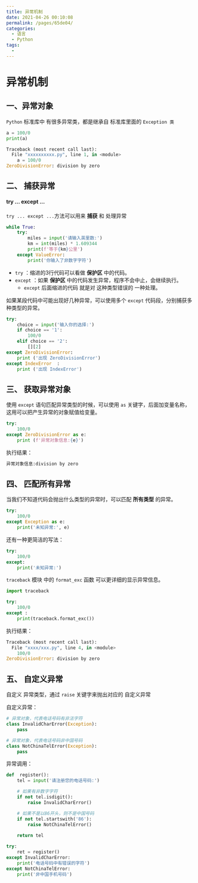 ```yaml
---
title: 异常机制
date: 2021-04-26 00:10:08
permalink: /pages/65de04/
categories:
  - 语言
  - Python
tags:
  - 
---
```

# 异常机制

## 一、异常对象

`Python` 标准库中 有很多异常类，都是继承自 标准库里面的 `Exception 类` 

```python
a = 100/0
print(a)

Traceback (most recent call last):
  File "xxxxxxxxxx.py", line 1, in <module>
    a = 100/0
ZeroDivisionError: division by zero
```

## 二、 捕获异常

#### try ... except ...

`try ... except ...`方法可以用来 **捕获** 和 处理异常

```python
while True:
    try:
        miles = input('请输入英里数:')
        km = int(miles) * 1.609344
        print(f'等于{km}公里')
    except ValueError:
        print('你输入了非数字字符')
```

-   `try` ：缩进的3行代码可以看做 **保护区** 中的代码。
-   `except` ：如果 **保护区** 中的代码发生异常，程序不会中止，会继续执行。
    -   `except` 后面缩进的代码 就是对 这种类型错误的 一种处理。

如果某段代码中可能出现好几种异常，可以使用多个 `except` 代码段，分别捕获多种类型的异常。

```python
try:
    choice = input('输入你的选择:')
    if choice == '1':
        100/0
    elif choice == '2':
        [][2]
except ZeroDivisionError:
    print ('出现 ZeroDivisionError')
except IndexError  :
    print ('出现 IndexError')
```

## 三、 获取异常对象

使用 `except` 语句匹配异常类型的时候，可以使用 `as` 关键字，后面加变量名称，这用可以把产生异常的对象赋值给变量。

```python
try:
    100/0
except ZeroDivisionError as e:
    print (f'异常对象信息:{e}')
```

执行结果：

```python
异常对象信息:division by zero
```

## 四、 匹配所有异常

当我们不知道代码会抛出什么类型的异常时，可以匹配 **所有类型** 的异常。

```python
try:
    100/0
except Exception as e:
    print('未知异常:', e)
```

还有一种更简洁的写法：

```python
try:
    100/0
except:
    print('未知异常:')	
```

`traceback` 模块 中的 `format_exc` 函数 可以更详细的显示异常信息。

```python
import traceback

try:
    100/0
except :
    print(traceback.format_exc())
```

执行结果：

```python
Traceback (most recent call last):
  File "xxxx/xxx.py", line 4, in <module>
    100/0
ZeroDivisionError: division by zero
```

## 五、 自定义异常

自定义 异常类型，通过 `raise` 关键字来抛出对应的 自定义异常

自定义异常：

```python
# 异常对象，代表电话号码有非法字符
class InvalidCharError(Exception):
    pass

# 异常对象，代表电话号码非中国号码
class NotChinaTelError(Exception):
    pass
```

异常调用：

```python
def  register():
    tel = input('请注册您的电话号码:')

    # 如果有非数字字符
    if not tel.isdigit(): 
        raise InvalidCharError()

    # 如果不是以86开头，则不是中国号码
    if not tel.startswith('86'): 
        raise NotChinaTelError()
    
    return tel

try:
    ret = register()
except InvalidCharError:
    print('电话号码中有错误的字符')
except NotChinaTelError:
    print('非中国手机号码')
```

